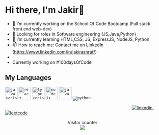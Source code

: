 # Hi there, I'm Jakir👋

- 🔭 I’m currently working on the School Of Code Bootcamp (Full stack front end web-dev)
- 🤖 Looking for roles in Software engineering (JS,Java,Python)
- 🌱 I’m currently learning HTML,CSS, JS, ExpressJS, NodeJS, Python
- 📫 How to reach me: Contact me on LinkedIn (https://www.linkedin.com/in/jakirashraf/)
- 
- Currently working on #100daysOfCode 

## My Languages

<p align="left">
  <a align="left">
<code><img src="https://cdn.jsdelivr.net/gh/devicons/devicon/icons/javascript/javascript-original.svg" alt="javascript" width="40" height="40"/></code>
<code><img src="https://cdn.jsdelivr.net/gh/devicons/devicon/icons/react/react-original.svg" alt="react" width="40" height="40"/></code>
<code><img src="https://cdn.jsdelivr.net/gh/devicons/devicon/icons/typescript/typescript-original.svg" alt="typescript" width="40" height="40"/></code>
<code><img src="https://cdn.jsdelivr.net/gh/devicons/devicon/icons/nodejs/nodejs-original.svg" alt="nodejs" width="40" height="40"/></code>
<code><img src="https://cdn.jsdelivr.net/gh/devicons/devicon/icons/java/java-original.svg" alt="java" width="40" height="40"/></code> 
<code><img src="https://img.shields.io/badge/Python-FFD43B?style=for-the-badge&logo=python&logoColor=blue" alt="python"> </a></code>
  
&nbsp; &nbsp; &nbsp; &nbsp; &nbsp; &nbsp; &nbsp;&nbsp; &nbsp; &nbsp; &nbsp; &nbsp; &nbsp; &nbsp; &nbsp; &nbsp; &nbsp; &nbsp; &nbsp; &nbsp; &nbsp; &nbsp; &nbsp; &nbsp; &nbsp; &nbsp; &nbsp; &nbsp; &nbsp; &nbsp; &nbsp; &nbsp; &nbsp; &nbsp; &nbsp; &nbsp; &nbsp; &nbsp; &nbsp; &nbsp; &nbsp; &nbsp; &nbsp; &nbsp; &nbsp; &nbsp; &nbsp;
  &nbsp; &nbsp;
  &nbsp; &nbsp;
  &nbsp; &nbsp;
  <a href="https://www.linkedin.com/in/jakirashraf/" rel="nofollow noreferrer">
    <img src="https://img.shields.io/badge/LinkedIn-0077B5?style=for-the-badge&logo=linkedin&logoColor=white" alt="linkedin">
  </a> &nbsp; 
  <a href="https://leetcode.com/Jakir98/" rel="nofollow noreferrer">
    <img src="https://img.shields.io/badge/-LeetCode-FFA116?style=for-the-badge&logo=LeetCode&logoColor=black" alt="leetcode">
  </a>
</p>

<p align="center"> 
  Visitor counter<br>
  <img src="https://profile-counter.glitch.me/jakir9/count.svg" />
</p>
